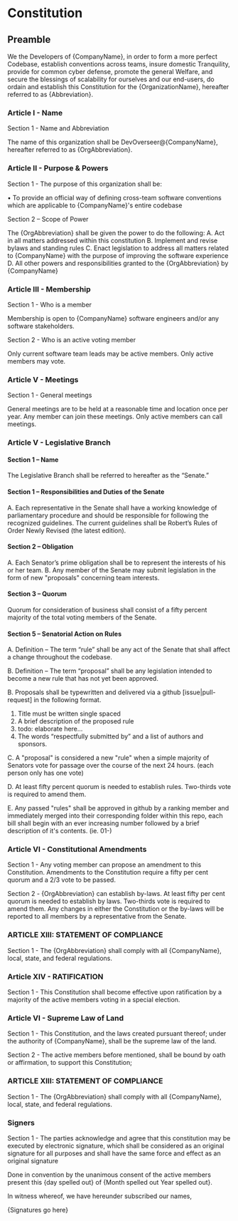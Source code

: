 # Constitution

## Preamble
We the Developers of {CompanyName}, in order to form a more perfect Codebase, establish conventions across teams, insure domestic Tranquility, provide for common cyber defense, promote the general Welfare, and secure the blessings of scalability for ourselves and our end-users, do ordain and establish this Constitution for the {OrganizationName}, hereafter referred to as {Abbreviation}.

### Article I - Name

Section 1 - Name and Abbreviation

The name of this organization shall be DevOverseer@{CompanyName}, hereafter referred to as {OrgAbbreviation}.


### Article II - Purpose & Powers

Section 1 - The purpose of this organization shall be:

• To provide an official way of defining cross-team software conventions which are applicable to {CompanyName}'s entire codebase

Section 2 – Scope of Power

The {OrgAbbreviation} shall be given the power to do the following:
A. Act in all matters addressed within this constitution
B. Implement and revise bylaws and standing rules
C. Enact legislation to address all matters related to {CompanyName} with the purpose of improving
the software experience
D. All other powers and responsibilities granted to the {OrgAbbreviation} by {CompanyName}

### Article III - Membership

Section 1 - Who is a member

Membership is open to {CompanyName} software engineers and/or any software
stakeholders. 

Section 2 - Who is an active voting member

Only current software team leads may be active members. Only active members may vote.


### Article V - Meetings

Section 1 - General meetings 

General meetings are to be held at a reasonable time and location once per year. Any member can join these meetings. Only active members can call meetings.


### Article V - Legislative Branch

#### Section 1 – Name
The Legislative Branch shall be referred to hereafter as the “Senate.”

#### Section 1 – Responsibilities and Duties of the Senate
A. Each representative in the Senate shall have a working knowledge of parliamentary procedure
and should be responsible for following the recognized guidelines. The current guidelines shall
be Robert’s Rules of Order Newly Revised (the latest edition).

#### Section 2 – Obligation
A. Each Senator’s prime obligation shall be to represent the interests of his or her team.
B. Any member of the Senate may submit legislation in the form of new "proposals" 
concerning team interests.

#### Section 3 – Quorum
Quorum for consideration of business shall consist of a fifty percent majority of the total voting members of
the Senate.

#### Section 5 – Senatorial Action on Rules
A. Definition – The term “rule” shall be any act of the Senate that shall affect a change throughout
the codebase.

B. Definition – The term “proposal” shall be any legislation intended to become a new rule that has not yet been approved.


B. Proposals shall be typewritten and delivered via a github [issue|pull-request] in the following format.

1. Title must be written single spaced
2. A brief description of the proposed rule
3. todo: elaborate here...
6. The words “respectfully submitted by” and a list of authors and sponsors.


C. A "proposal" is considered a new "rule" when a simple majority of Senators vote for passage over the course of the next 24 hours. (each person only has one vote)

D. At least fifty percent quorum is needed to establish rules. Two-thirds vote is required to amend them.

E. Any passed "rules" shall be approved in github by a ranking member and immediately merged into their corresponding folder within this repo, each bill shall begin with an ever increasing number followed by a brief description of it's contents. (ie. 01-)



### Article VI - Constitutional Amendments


Section 1 - Any voting member can propose an amendment to this Constitution. Amendments to the Constitution require a
fifty per cent quorum and a 2/3 vote to be passed. 


Section 2 - {OrgAbbreviation} can establish by-laws. At least fifty per cent quorum is needed to establish by
laws. Two-thirds vote is required to amend them. Any changes in either the Constitution or the
by-laws will be reported to all members by a representative from the Senate.



### ARTICLE XIII: STATEMENT OF COMPLIANCE
Section 1 - The {OrgAbbreviation} shall comply with all {CompanyName}, local, state, and federal
regulations.


### Article XIV - RATIFICATION

Section 1 - This Constitution shall become effective upon ratification by
a majority of the active members voting in a special election.

### Article VI - Supreme Law of Land

Section 1 - This Constitution, and the laws created pursuant thereof; under the authority of {CompanyName}, shall be the supreme law of the land.

Section 2 - The active members before mentioned, shall be bound by oath or affirmation, to support this Constitution;


### ARTICLE XIII: STATEMENT OF COMPLIANCE
Section 1 - The {OrgAbbreviation} shall comply with all {CompanyName}, local, state, and federal
regulations.


### Signers
Section 1 - The parties acknowledge and agree that this constitution may be executed by electronic
signature, which shall be considered as an original signature for all purposes and shall have the same force
and effect as an original signature


Done in convention by the unanimous consent of the active members present this {day spelled out} of {Month spelled out Year spelled out}.

In witness whereof, we have hereunder subscribed our names,


{Signatures go here}




